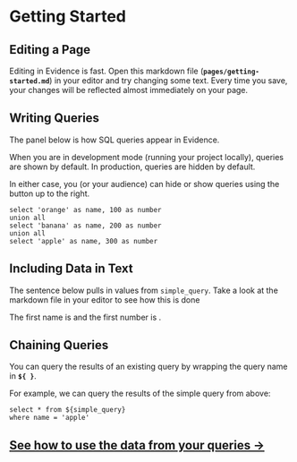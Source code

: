 # Getting Started

## Editing a Page
Editing in Evidence is fast. Open this markdown file (**`pages/getting-started.md`**) in your editor and try changing some text. Every time you save, your changes will be reflected almost immediately on your page.

## Writing Queries
The panel below is how SQL queries appear in Evidence.

When you are in development mode (running your project locally), queries are shown by default. In production, queries are hidden by default.

In either case, you (or your audience) can hide or show queries using the button up to the right.

```simple_query
select 'orange' as name, 100 as number
union all
select 'banana' as name, 200 as number
union all
select 'apple' as name, 300 as number
```

## Including Data in Text
The sentence below pulls in values from `simple_query`. Take a look at the markdown file in your editor to see how this is done

The first name is <Value data={data.simple_query} column=name/> and the first number is <Value data={data.simple_query} column=number/>.


## Chaining Queries
You can query the results of an existing query by wrapping the query name in **`${ }`**.

For example, we can query the results of the simple query from above:

```subquery
select * from ${simple_query}
where name = 'apple'
```

## [See how to use the data from your queries &rarr;](/getting-started/using-query-results)